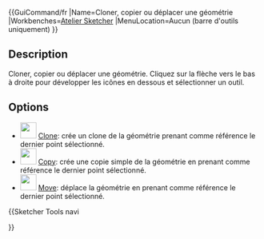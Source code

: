  {{GuiCommand/fr
|Name=Cloner, copier ou déplacer une géométrie
|Workbenches=[Atelier Sketcher](Sketcher_Workbench/fr.md)
|MenuLocation=Aucun (barre d'outils uniquement)
}}

## Description

Cloner, copier ou déplacer une géométrie. Cliquez sur la flèche vers le bas à droite pour développer les icônes en dessous et sélectionner un outil.

## Options

-   <img alt="" src=images/Sketcher_Clone.svg  style="width:32px;"> [Clone](Sketcher_Clone.md): crée un clone de la géométrie prenant comme référence le dernier point sélectionné.
-   <img alt="" src=images/Sketcher_Copy.svg  style="width:32px;"> [Copy](Sketcher_Copy.md): crée une copie simple de la géométrie en prenant comme référence le dernier point sélectionné.
-   <img alt="" src=images/Sketcher_Move.svg  style="width:32px;"> [Move](Sketcher_Move.md): déplace la géométrie en prenant comme référence le dernier point sélectionné.


{{Sketcher Tools navi

}}  
